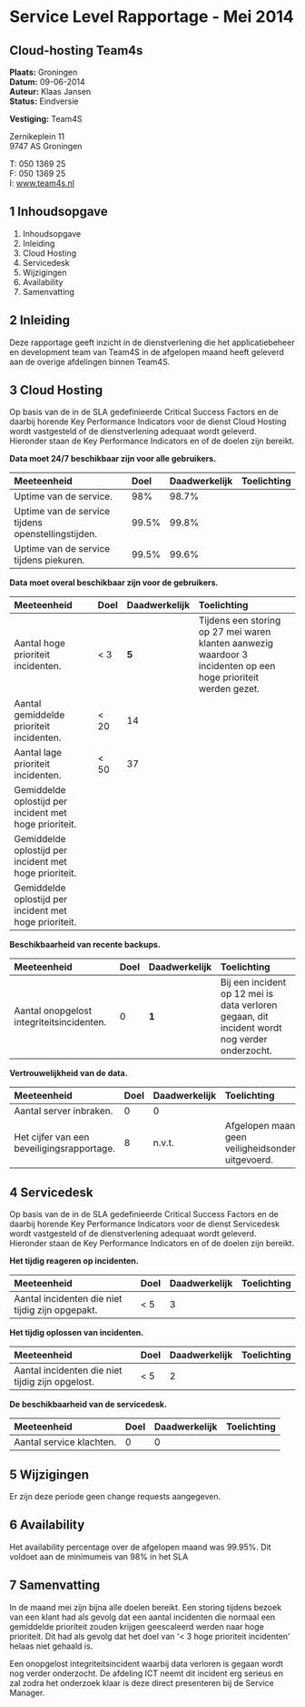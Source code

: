 # Service Level Rapportage - Mei 2014

## Cloud-hosting Team4s

__Plaats:__ Groningen  
__Datum:__ 09-06-2014  
__Auteur:__ Klaas Jansen  
__Status:__ Eindversie  

__Vestiging:__ Team4S

Zernikeplein 11  
9747 AS Groningen  

T: 050 1369 25  
F: 050 1369 25  
I: www.team4s.nl  

## 1 Inhoudsopgave
1. Inhoudsopgave
2. Inleiding
3. Cloud Hosting
4. Servicedesk
5. Wijzigingen
6. Availability
7. Samenvatting

## 2 Inleiding

Deze rapportage geeft inzicht in de dienstverlening die het applicatiebeheer en development team van Team4S in de afgelopen maand heeft geleverd aan de overige afdelingen binnen Team4S.

## 3 Cloud Hosting 

Op basis van de in de SLA gedefinieerde Critical Success Factors en de daarbij horende Key Performance Indicators voor de dienst Cloud Hosting wordt vastgesteld of de dienstverlening adequaat wordt geleverd. Hieronder staan de Key Performance Indicators en of de doelen zijn bereikt.

__Data moet 24/7 beschikbaar zijn voor alle gebruikers.__

| Meeteenheid                                        | Doel  | Daadwerkelijk | Toelichting |
| :----------                                        | :---  | :------------ | :---------- |
| Uptime van de service.                             | 98%   | 98.7%         |             |
| Uptime van de service tijdens openstellingstijden. | 99.5% | 99.8%         |             |
| Uptime van de service tijdens piekuren.            | 99.5% | 99.6%         |             |

__Data moet overal beschikbaar zijn voor de gebruikers.__

| Meeteenheid                                            | Doel | Daadwerkelijk | Toelichting                                                                                                     |
| :----------                                            | :--- | :------------ | :----------                                                                                                     |
| Aantal hoge prioriteit incidenten.                     | < 3  | __5__         | Tijdens een storing op 27 mei waren klanten aanwezig waardoor 3 incidenten op een hoge prioriteit werden gezet. |
| Aantal gemiddelde prioriteit incidenten.               | < 20 | 14            |                                                                                                                 |
| Aantal lage prioriteit incidenten.                     | < 50 | 37            |                                                                                                                 |
| Gemiddelde oplostijd per incident met hoge prioriteit. |      |               |                                                                                                                 |
| Gemiddelde oplostijd per incident met hoge prioriteit. |      |               |                                                                                                                 |
| Gemiddelde oplostijd per incident met hoge prioriteit. |      |               |                                                                                                                 |

__Beschikbaarheid van recente backups.__

| Meeteenheid                               | Doel | Daadwerkelijk | Toelichting                                                                                   |
| :----------                               | :--- | :------------ | :---------                                                                                    |
| Aantal onopgelost integriteitsincidenten. | 0    | __1__         | Bij een incident op 12 mei is data verloren gegaan, dit incident wordt nog verder onderzocht. |

__Vertrouwelijkheid van de data.__

| Meeteenheid                                | Doel | Daadwerkelijk | Toelichting                                              |
| :----------                                | :--- | :------------ | :----------                                              |
| Aantal server inbraken.                    | 0    | 0             |                                                          |
| Het cijfer van een beveiligingsrapportage. | 8    | n.v.t.        | Afgelopen maand is geen veiligheidsonderzoek uitgevoerd. |

## 4 Servicedesk

Op basis van de in de SLA gedefinieerde Critical Success Factors en de daarbij horende Key Performance Indicators voor de dienst Servicedesk wordt vastgesteld of de dienstverlening adequaat wordt geleverd. Hieronder staan de Key Performance Indicators en of de doelen zijn bereikt.

__Het tijdig reageren op incidenten.__

| Meeteenheid                                      | Doel | Daadwerkelijk | Toelichting |
| :----------                                      | :--- | :------------ | :---------- |
| Aantal incidenten die niet tijdig zijn opgepakt. | < 5  | 3             |             |

__Het tijdig oplossen van incidenten.__

| Meeteenheid                                      | Doel | Daadwerkelijk | Toelichting |
| :----------                                      | :--  | :------------ | :---------- |
| Aantal incidenten die niet tijdig zijn opgelost. | < 5  | 2             |             |

__De beschikbaarheid van de servicedesk.__

| Meeteenheid              | Doel | Daadwerkelijk | Toelichting |
| :----------              | :--  | :------------ | :---------- |
| Aantal service klachten. | 0    | 0             |             |

## 5 Wijzigingen

Er zijn deze periode geen change requests aangegeven.

## 6 Availability

Het availability percentage over de afgelopen maand was 99.95%. Dit voldoet aan de minimumeis van 98% in het SLA

## 7 Samenvatting

In de maand mei zijn bijna alle doelen bereikt. Een storing tijdens bezoek van een klant had als gevolg dat een aantal incidenten die normaal een gemiddelde prioriteit zouden krijgen geescaleerd werden naar hoge prioriteit. Dit had als gevolg dat het doel van '< 3 hoge prioriteit incidenten' helaas niet gehaald is.

Een onopgelost integriteitsincident waarbij data verloren is gegaan wordt nog verder onderzocht. De afdeling ICT neemt dit incident erg serieus en zal zodra het onderzoek klaar is deze direct presenteren bij de Service Manager.